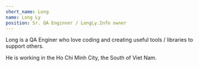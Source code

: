 ```yaml
---
short_name: Long
name: Long Ly
position: Sr. QA Enginner / LongLy.Info owner
---
```


Long is a QA Enginer who love coding and creating useful tools / libraries to support others.  
  
He is working in the Ho Chi Minh City, the South of Viet Nam.

